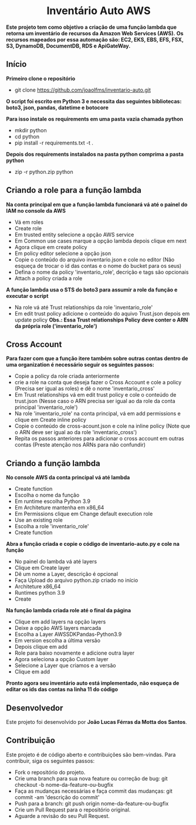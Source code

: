 <h1 align="center"> Inventário Auto AWS </h1>

**Este projeto tem como objetivo a criação de uma função lambda que retorna um inventário de recursos da Amazon Web Services (AWS).**
**Os recursos mapeados por essa automação são: EC2, EKS, EBS, EFS, FSX, S3, DynamoDB, DocumentDB, RDS e ApiGateWay.**

## Início

**Primeiro clone o repositório**

- git clone https://github.com/joaolfms/inventario-auto.git

**O script foi escrito em Python 3 e necessita das seguintes bibliotecas: boto3, json, pandas, datetime e botocore**

**Para isso instale os requirements em uma pasta vazia chamada python**

- mkdir python
- cd python
- pip install -r requirements.txt -t .

**Depois dos requirements instalados na pasta python comprima a pasta python**

- zip -r python.zip python

## Criando a role para a função lambda

**Na conta principal em que a função lambda funcionará vá até o painel do IAM no console da AWS**

- Vá em roles
- Create role
- Em trusted entity selecione a opção AWS service
- Em Common use cases marque a opção lambda depois clique em next
- Agora clique em create policy
- Em policy editor selecione a opção json
- Copie o conteúdo do arquivo inventario.json e cole no editor (Não esqueça de trocar o id das contas e o nome do bucket para os seus)
- Defina o nome da policy 'inventario_role', decrição e tags são opcionais
- Attach a policy criada a role

**A função lambda usa o STS do boto3 para assumir a role da função e executar o script**

- Na role vá até Trust relationships da role 'inventario_role'
- Em edit trust policy adicione o conteúdo do aquivo Trust.json depois em update policy
**Obs.: Essa Trust relationships Policy deve conter o ARN da própria role ('inventario_role')**

## Cross Account

**Para fazer com que a função itere também sobre outras contas dentro de uma organization é necessário seguir os seguintes passos:**

- Copie a policy da role criada anteriormente 
- crie a role na conta que deseja fazer o Cross Account e cole a policy (Precisa ser igual as roles) e dê o nome 'inventario_cross'
- Em Trust relationships vá em edit trust policy e cole o conteúdo de trust.json (Nesse caso o ARN precisa ser igual ao da role da conta principal 'inventario_role')
- Na role 'inventario_role' na conta principal, vá em add permissions e clique em Create inline policy
- Copie o conteúdo de cross-acount.json e cole na inline policy (Note que o ARN deve ser igual ao da role 'inventario_cross')
- Repita os passos anteriores para adicionar o cross account em outras contas (Preste atenção nos ARNs para não confundir)

## Criando a função lambda

**No console AWS da conta principal vá até lambda**

- Create function
- Escolha o nome da função
- Em runtime escolha Python 3.9
- Em Architeture mantenha em x86_64
- Em Permissions clique em Change default execution role
- Use an existing role
- Escolha a role 'inventario_role'
- Create function

**Abra a função criada e copie o código de inventario-auto.py e cole na função**

- No painel do lambda vá até layers
- Clique em Create layer
- Dê um nome a Layer, descrição é opcional
- Faça Upload do arquivo python.zip criado no início
- Architeture x86_64
- Runtimes python 3.9
- Create

**Na função lambda criada role até o final da página**

- Clique em add layers na opção layers
- Deixe a opção AWS layers marcada
- Escolha a Layer AWSSDKPandas-Python3.9
- Em version escolha a última versão
- Depois clique em add
- Role para baixo novamente e adicione outra layer
- Agora seleciona a opção Custom layer
- Selecione a Layer que criamos e a versão
- Clique em add

**Pronto agora seu inventário auto está implementado, não esqueça de editar os ids das contas na linha 11 do código**


## Desenvolvedor

Este projeto foi desenvolvido por **João Lucas Férras da Motta dos Santos**.

## Contribuição

Este projeto é de código aberto e contribuições são bem-vindas. Para contribuir, siga os seguintes passos:

- Fork o repositório do projeto.
- Crie uma branch para sua nova feature ou correção de bug: git checkout -b nome-da-feature-ou-bugfix
- Faça as mudanças necessárias e faça commit das mudanças: git commit -am 'descrição do commit'
- Push para a branch: git push origin nome-da-feature-ou-bugfix
- Crie um Pull Request para o repositório original.
- Aguarde a revisão do seu Pull Request.
